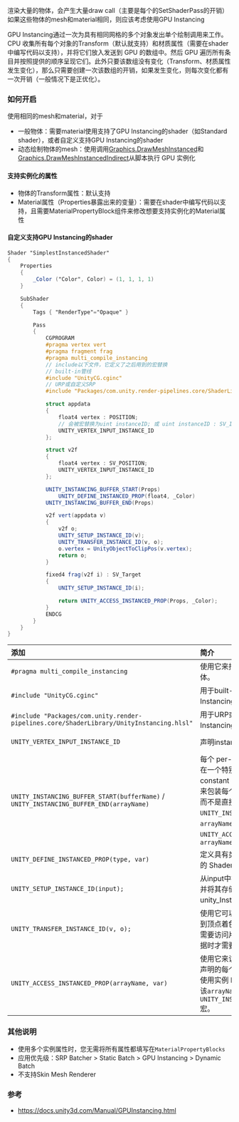 渲染大量的物体，会产生大量draw call（主要是每个的SetShaderPass的开销）如果这些物体的mesh和material相同，则应该考虑使用GPU Instancing

GPU Instancing通过一次为具有相同网格的多个对象发出单个绘制调用来工作。CPU 收集所有每个对象的Transform（默认就支持）和材质属性（需要在shader中编写代码以支持），并将它们放入发送到 GPU 的数组中。然后 GPU 遍历所有条目并按照提供的顺序呈现它们。此外只要该数组没有变化（Transform、材质属性发生变化），那么只需要创建一次该数组的开销，如果发生变化，则每次变化都有一次开销（一般情况下是正优化）。

### 如何开启

使用相同的mesh和material，对于

-   一般物体：需要material使用支持了GPU Instancing的shader（如Standard shader），或者自定义支持GPU Instancing的shader
-   动态绘制物体的mesh：使用调用[Graphics.DrawMeshInstanced](https://docs.unity3d.com/ScriptReference/Graphics.DrawMeshInstanced.html)和[Graphics.DrawMeshInstancedIndirect](https://docs.unity3d.com/ScriptReference/Graphics.DrawMeshInstancedIndirect.html)从脚本执行 GPU 实例化

#### 支持实例化的属性

-   物体的Transform属性：默认支持
-   Material属性（Properties暴露出来的变量）：需要在shader中编写代码以支持，且需要MaterialPropertyBlock组件来修改想要支持实例化的Material属性

#### 自定义支持GPU Instancing的shader

```glsl
Shader "SimplestInstancedShader"
{
    Properties
    {
        _Color ("Color", Color) = (1, 1, 1, 1)
    }

    SubShader
    {
        Tags { "RenderType"="Opaque" }

        Pass
        {
            CGPROGRAM
            #pragma vertex vert
            #pragma fragment frag
            #pragma multi_compile_instancing
            // include以下文件，它定义了之后用到的宏替换
            // built-in管线
            #include "UnityCG.cginc"
            // URP或自定义SRP
            #include "Packages/com.unity.render-pipelines.core/ShaderLibrary/UnityInstancing.hlsl"

            struct appdata
            {
                float4 vertex : POSITION;
                // 会被宏替换为uint instanceID; 或 uint instanceID : SV_InstanceID;
                UNITY_VERTEX_INPUT_INSTANCE_ID
            };

            struct v2f
            {
                float4 vertex : SV_POSITION;
                UNITY_VERTEX_INPUT_INSTANCE_ID
            };

            UNITY_INSTANCING_BUFFER_START(Props)
                UNITY_DEFINE_INSTANCED_PROP(float4, _Color)
            UNITY_INSTANCING_BUFFER_END(Props)

            v2f vert(appdata v)
            {
                v2f o;
                UNITY_SETUP_INSTANCE_ID(v);
                UNITY_TRANSFER_INSTANCE_ID(v, o);
                o.vertex = UnityObjectToClipPos(v.vertex);
                return o;
            }

            fixed4 frag(v2f i) : SV_Target
            {
                UNITY_SETUP_INSTANCE_ID(i);

                return UNITY_ACCESS_INSTANCED_PROP(Props, _Color);
            }
            ENDCG
        }
    }
}
```

| 添加                                                         | 简介                                                         | 备注                                                         |
| :----------------------------------------------------------- | :----------------------------------------------------------- | ------------------------------------------------------------ |
| `#pragma multi_compile_instancing`                           | 使用它来指示 Unity 生成实例化变体。                          |                                                              |
| `#include "UnityCG.cginc"`                                   | 用于built-in管线，声明了GPU Instancing相关的宏               | 其中包含了`#include "UnityInstancing.cginc"`                 |
| `#include "Packages/com.unity.render-pipelines.core/ShaderLibrary/UnityInstancing.hlsl"` | 用于URP或自定义SRP，声明了GPU Instancing相关的宏             |                                                              |
| `UNITY_VERTEX_INPUT_INSTANCE_ID`                             | 声明instanceID变量                                           | 会被宏替换为`uint instanceID`; 或` uint instanceID : SV_InstanceID;` |
| `UNITY_INSTANCING_BUFFER_START(bufferName)` / `UNITY_INSTANCING_BUFFER_END(arrayName)` | 每个 per-instance property 都必须在一个特别命名的instancing constant buffer中定义。使用这对宏来包装每个实例之间可不同的属性，而不是直接声明这些属性。`UNITY_INSTANCING_BUFFER_END`的`arrayName`对应`UNITY_ACCESS_INSTANCED_PROP`的`arrayName` | 会被宏替换为`cbuffer bufferName {}`;                         |
| `UNITY_DEFINE_INSTANCED_PROP(type, var)`                     | 定义具有类型和名称的每个instance的 Shader 属性               | 开启了GPU Instancing时，会被宏替换为`type var;`，未开启则为`static type var;` |
| `UNITY_SETUP_INSTANCE_ID(input);`                            | 从input中提取instanceID变量，然后并将其存储在全局静态变量 unity_InstanceID 中 | 会被宏替换为` { UnitySetupInstanceID(UNITY_GET_INSTANCE_ID(input)); UnitySetupCompoundMatrices(); }` |
| `UNITY_TRANSFER_INSTANCE_ID(v, o);`                          | 使用它可以将实例 ID 从输入结构复制到顶点着色器中的输出结构。仅当您需要访问片段着色器中的每个实例数据时才需要这样做。 | `#define UNITY_TRANSFER_INSTANCE_ID(input, output)   output.instanceID = UNITY_GET_INSTANCE_ID(input)` |
| `UNITY_ACCESS_INSTANCED_PROP(arrayName, var)`                | 使用它来访问在实例化常量缓冲区中声明的每个实例的 Shader 属性。它使用实例 ID 索引到实例数据数组中。该`arrayName`宏必须在一个匹配`UNITY_INSTANCING_BUFFER_END(name)`宏。 | `#define UNITY_ACCESS_INSTANCED_PROP(arr, var)   arr##Array[unity_InstanceID].var` |



### 其他说明

-   使用多个实例属性时，您无需将所有属性都填写在`MaterialPropertyBlocks`
-   应用优先级：SRP Batcher > Static Batch > GPU Instancing > Dynamic Batch
-   不支持Skin Mesh Renderer

### 参考

-   https://docs.unity3d.com/Manual/GPUInstancing.html
